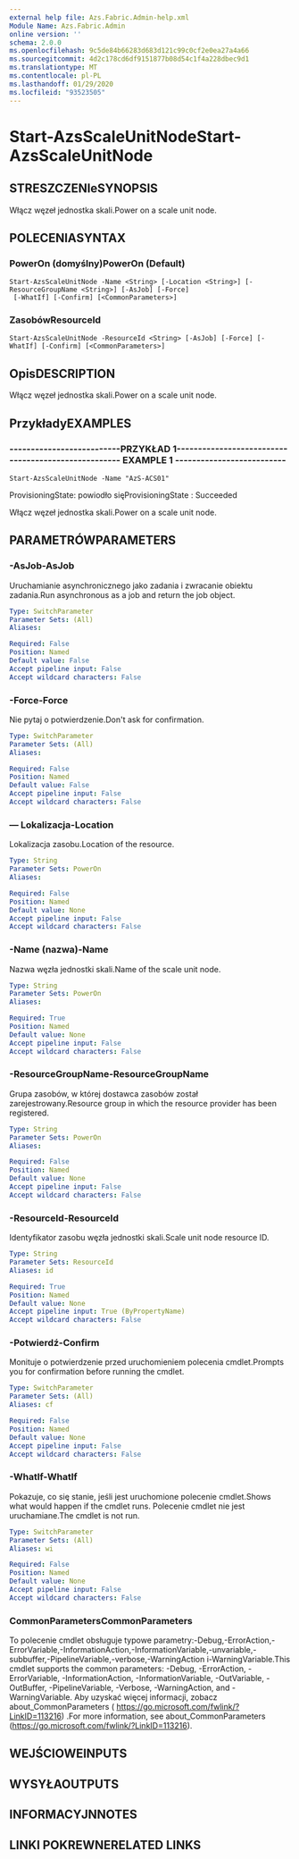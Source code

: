 ```yaml
---
external help file: Azs.Fabric.Admin-help.xml
Module Name: Azs.Fabric.Admin
online version: ''
schema: 2.0.0
ms.openlocfilehash: 9c5de84b66283d683d121c99c0cf2e0ea27a4a66
ms.sourcegitcommit: 4d2c178cd6df9151877b08d54c1f4a228dbec9d1
ms.translationtype: MT
ms.contentlocale: pl-PL
ms.lasthandoff: 01/29/2020
ms.locfileid: "93523505"
---
```

# <span data-ttu-id="bf8af-101">Start-AzsScaleUnitNode</span><span class="sxs-lookup"><span data-stu-id="bf8af-101">Start-AzsScaleUnitNode</span></span>

## <span data-ttu-id="bf8af-102">STRESZCZENIe</span><span class="sxs-lookup"><span data-stu-id="bf8af-102">SYNOPSIS</span></span>
<span data-ttu-id="bf8af-103">Włącz węzeł jednostka skali.</span><span class="sxs-lookup"><span data-stu-id="bf8af-103">Power on a scale unit node.</span></span>

## <span data-ttu-id="bf8af-104">POLECENIA</span><span class="sxs-lookup"><span data-stu-id="bf8af-104">SYNTAX</span></span>

### <span data-ttu-id="bf8af-105">PowerOn (domyślny)</span><span class="sxs-lookup"><span data-stu-id="bf8af-105">PowerOn (Default)</span></span>
```
Start-AzsScaleUnitNode -Name <String> [-Location <String>] [-ResourceGroupName <String>] [-AsJob] [-Force]
 [-WhatIf] [-Confirm] [<CommonParameters>]
```

### <span data-ttu-id="bf8af-106">Zasobów</span><span class="sxs-lookup"><span data-stu-id="bf8af-106">ResourceId</span></span>
```
Start-AzsScaleUnitNode -ResourceId <String> [-AsJob] [-Force] [-WhatIf] [-Confirm] [<CommonParameters>]
```

## <span data-ttu-id="bf8af-107">Opis</span><span class="sxs-lookup"><span data-stu-id="bf8af-107">DESCRIPTION</span></span>
<span data-ttu-id="bf8af-108">Włącz węzeł jednostka skali.</span><span class="sxs-lookup"><span data-stu-id="bf8af-108">Power on a scale unit node.</span></span>

## <span data-ttu-id="bf8af-109">Przykłady</span><span class="sxs-lookup"><span data-stu-id="bf8af-109">EXAMPLES</span></span>

### <span data-ttu-id="bf8af-110">--------------------------PRZYKŁAD 1--------------------------</span><span class="sxs-lookup"><span data-stu-id="bf8af-110">-------------------------- EXAMPLE 1 --------------------------</span></span>
```
Start-AzsScaleUnitNode -Name "AzS-ACS01"
```

<span data-ttu-id="bf8af-111">ProvisioningState: powiodło się</span><span class="sxs-lookup"><span data-stu-id="bf8af-111">ProvisioningState : Succeeded</span></span>

<span data-ttu-id="bf8af-112">Włącz węzeł jednostka skali.</span><span class="sxs-lookup"><span data-stu-id="bf8af-112">Power on a scale unit node.</span></span>

## <span data-ttu-id="bf8af-113">PARAMETRÓW</span><span class="sxs-lookup"><span data-stu-id="bf8af-113">PARAMETERS</span></span>

### <span data-ttu-id="bf8af-114">-AsJob</span><span class="sxs-lookup"><span data-stu-id="bf8af-114">-AsJob</span></span>
<span data-ttu-id="bf8af-115">Uruchamianie asynchronicznego jako zadania i zwracanie obiektu zadania.</span><span class="sxs-lookup"><span data-stu-id="bf8af-115">Run asynchronous as a job and return the job object.</span></span>

```yaml
Type: SwitchParameter
Parameter Sets: (All)
Aliases: 

Required: False
Position: Named
Default value: False
Accept pipeline input: False
Accept wildcard characters: False
```

### <span data-ttu-id="bf8af-116">-Force</span><span class="sxs-lookup"><span data-stu-id="bf8af-116">-Force</span></span>
<span data-ttu-id="bf8af-117">Nie pytaj o potwierdzenie.</span><span class="sxs-lookup"><span data-stu-id="bf8af-117">Don't ask for confirmation.</span></span>

```yaml
Type: SwitchParameter
Parameter Sets: (All)
Aliases: 

Required: False
Position: Named
Default value: False
Accept pipeline input: False
Accept wildcard characters: False
```

### <span data-ttu-id="bf8af-118">— Lokalizacja</span><span class="sxs-lookup"><span data-stu-id="bf8af-118">-Location</span></span>
<span data-ttu-id="bf8af-119">Lokalizacja zasobu.</span><span class="sxs-lookup"><span data-stu-id="bf8af-119">Location of the resource.</span></span>

```yaml
Type: String
Parameter Sets: PowerOn
Aliases: 

Required: False
Position: Named
Default value: None
Accept pipeline input: False
Accept wildcard characters: False
```

### <span data-ttu-id="bf8af-120">-Name (nazwa)</span><span class="sxs-lookup"><span data-stu-id="bf8af-120">-Name</span></span>
<span data-ttu-id="bf8af-121">Nazwa węzła jednostki skali.</span><span class="sxs-lookup"><span data-stu-id="bf8af-121">Name of the scale unit node.</span></span>

```yaml
Type: String
Parameter Sets: PowerOn
Aliases: 

Required: True
Position: Named
Default value: None
Accept pipeline input: False
Accept wildcard characters: False
```

### <span data-ttu-id="bf8af-122">-ResourceGroupName</span><span class="sxs-lookup"><span data-stu-id="bf8af-122">-ResourceGroupName</span></span>
<span data-ttu-id="bf8af-123">Grupa zasobów, w której dostawca zasobów został zarejestrowany.</span><span class="sxs-lookup"><span data-stu-id="bf8af-123">Resource group in which the resource provider has been registered.</span></span>

```yaml
Type: String
Parameter Sets: PowerOn
Aliases: 

Required: False
Position: Named
Default value: None
Accept pipeline input: False
Accept wildcard characters: False
```

### <span data-ttu-id="bf8af-124">-ResourceId</span><span class="sxs-lookup"><span data-stu-id="bf8af-124">-ResourceId</span></span>
<span data-ttu-id="bf8af-125">Identyfikator zasobu węzła jednostki skali.</span><span class="sxs-lookup"><span data-stu-id="bf8af-125">Scale unit node resource ID.</span></span>

```yaml
Type: String
Parameter Sets: ResourceId
Aliases: id

Required: True
Position: Named
Default value: None
Accept pipeline input: True (ByPropertyName)
Accept wildcard characters: False
```

### <span data-ttu-id="bf8af-126">-Potwierdź</span><span class="sxs-lookup"><span data-stu-id="bf8af-126">-Confirm</span></span>
<span data-ttu-id="bf8af-127">Monituje o potwierdzenie przed uruchomieniem polecenia cmdlet.</span><span class="sxs-lookup"><span data-stu-id="bf8af-127">Prompts you for confirmation before running the cmdlet.</span></span>

```yaml
Type: SwitchParameter
Parameter Sets: (All)
Aliases: cf

Required: False
Position: Named
Default value: None
Accept pipeline input: False
Accept wildcard characters: False
```

### <span data-ttu-id="bf8af-128">-WhatIf</span><span class="sxs-lookup"><span data-stu-id="bf8af-128">-WhatIf</span></span>
<span data-ttu-id="bf8af-129">Pokazuje, co się stanie, jeśli jest uruchomione polecenie cmdlet.</span><span class="sxs-lookup"><span data-stu-id="bf8af-129">Shows what would happen if the cmdlet runs.</span></span>
<span data-ttu-id="bf8af-130">Polecenie cmdlet nie jest uruchamiane.</span><span class="sxs-lookup"><span data-stu-id="bf8af-130">The cmdlet is not run.</span></span>

```yaml
Type: SwitchParameter
Parameter Sets: (All)
Aliases: wi

Required: False
Position: Named
Default value: None
Accept pipeline input: False
Accept wildcard characters: False
```

### <span data-ttu-id="bf8af-131">CommonParameters</span><span class="sxs-lookup"><span data-stu-id="bf8af-131">CommonParameters</span></span>
<span data-ttu-id="bf8af-132">To polecenie cmdlet obsługuje typowe parametry:-Debug,-ErrorAction,-ErrorVariable,-InformationAction,-InformationVariable,-unvariable,-subbuffer,-PipelineVariable,-verbose,-WarningAction i-WarningVariable.</span><span class="sxs-lookup"><span data-stu-id="bf8af-132">This cmdlet supports the common parameters: -Debug, -ErrorAction, -ErrorVariable, -InformationAction, -InformationVariable, -OutVariable, -OutBuffer, -PipelineVariable, -Verbose, -WarningAction, and -WarningVariable.</span></span> <span data-ttu-id="bf8af-133">Aby uzyskać więcej informacji, zobacz about_CommonParameters ( https://go.microsoft.com/fwlink/?LinkID=113216) .</span><span class="sxs-lookup"><span data-stu-id="bf8af-133">For more information, see about_CommonParameters (https://go.microsoft.com/fwlink/?LinkID=113216).</span></span>

## <span data-ttu-id="bf8af-134">WEJŚCIOWE</span><span class="sxs-lookup"><span data-stu-id="bf8af-134">INPUTS</span></span>

## <span data-ttu-id="bf8af-135">WYSYŁA</span><span class="sxs-lookup"><span data-stu-id="bf8af-135">OUTPUTS</span></span>

## <span data-ttu-id="bf8af-136">INFORMACYJN</span><span class="sxs-lookup"><span data-stu-id="bf8af-136">NOTES</span></span>

## <span data-ttu-id="bf8af-137">LINKI POKREWNE</span><span class="sxs-lookup"><span data-stu-id="bf8af-137">RELATED LINKS</span></span>

